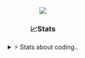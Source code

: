 <div align="center">
  
<p align="center">
  <img src="https://lanyard.cnrad.dev/api/1018290650602553364" />
</p>

### 📈Stats
<details>
    <summary> ⚡ Stats about coding.. </> </summary>
    <br/>

<!--START_SECTION:waka-->
![Code Time](http://img.shields.io/badge/Code%20Time-8%20hrs%202%20mins-blue)

![Profile Views](http://img.shields.io/badge/Profile%20Views-111-blue)

**🐱 My GitHub Data** 

> 📦 729.5 kB Used in GitHub's Storage 
 > 
> 🏆 94 Contributions in the Year 2024
 > 
> 💼 Opted to Hire
 > 
> 📜 6 Public Repositories 
 > 
> 🔑 14 Private Repositories 
 > 
**I'm a Night 🦉** 

```text
🌞 Morning                34 commits          ██░░░░░░░░░░░░░░░░░░░░░░░   07.61 % 
🌆 Daytime                183 commits         ██████████░░░░░░░░░░░░░░░   40.94 % 
🌃 Evening                187 commits         ██████████░░░░░░░░░░░░░░░   41.83 % 
🌙 Night                  43 commits          ██░░░░░░░░░░░░░░░░░░░░░░░   09.62 % 
```
📅 **I'm Most Productive on Sunday** 

```text
Monday                   21 commits          █░░░░░░░░░░░░░░░░░░░░░░░░   04.70 % 
Tuesday                  55 commits          ███░░░░░░░░░░░░░░░░░░░░░░   12.30 % 
Wednesday                83 commits          █████░░░░░░░░░░░░░░░░░░░░   18.57 % 
Thursday                 71 commits          ████░░░░░░░░░░░░░░░░░░░░░   15.88 % 
Friday                   46 commits          ███░░░░░░░░░░░░░░░░░░░░░░   10.29 % 
Saturday                 71 commits          ████░░░░░░░░░░░░░░░░░░░░░   15.88 % 
Sunday                   100 commits         ██████░░░░░░░░░░░░░░░░░░░   22.37 % 
```


📊 **This Week I Spent My Time On** 

```text
🕑︎ Time Zone: Europe/Berlin

💬 Programming Languages: 
JavaScript               2 hrs 22 mins       ███████████░░░░░░░░░░░░░░   44.91 % 
Lua                      1 hr 58 mins        █████████░░░░░░░░░░░░░░░░   37.29 % 
JSON                     15 mins             █░░░░░░░░░░░░░░░░░░░░░░░░   04.79 % 
EJS                      12 mins             █░░░░░░░░░░░░░░░░░░░░░░░░   03.79 % 
Bash                     7 mins              █░░░░░░░░░░░░░░░░░░░░░░░░   02.51 % 

🔥 Editors: 
VS Code                  5 hrs 17 mins       █████████████████████████   100.00 % 

🐱‍💻 Projects: 
acp.illusionrp.ro        2 hrs 6 mins        ██████████░░░░░░░░░░░░░░░   39.86 % 
resources                1 hr 12 mins        ██████░░░░░░░░░░░░░░░░░░░   22.79 % 
[gamemode]               45 mins             ████░░░░░░░░░░░░░░░░░░░░░   14.41 % 
sql.services             35 mins             ███░░░░░░░░░░░░░░░░░░░░░░   11.28 % 
[DL]-Arcus_v1.3          16 mins             █░░░░░░░░░░░░░░░░░░░░░░░░   05.20 % 

💻 Operating System: 
Windows                  5 hrs 17 mins       █████████████████████████   100.00 % 
```

**I Mostly Code in JavaScript** 

```text
JavaScript               5 repos             ████████░░░░░░░░░░░░░░░░░   31.25 % 
Lua                      3 repos             █████░░░░░░░░░░░░░░░░░░░░   18.75 % 
Python                   3 repos             █████░░░░░░░░░░░░░░░░░░░░   18.75 % 
TypeScript               2 repos             ███░░░░░░░░░░░░░░░░░░░░░░   12.50 % 
HTML                     1 repo              ██░░░░░░░░░░░░░░░░░░░░░░░   06.25 % 
```




 Last Updated on 01/06/2024 17:14:20 UTC
<!--END_SECTION:waka-->
</details>
